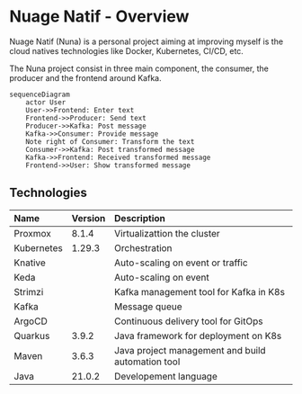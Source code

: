 # Nuage Natif - Overview

Nuage Natif (Nuna) is a personal project aiming at improving myself is the cloud natives technologies like Docker, Kubernetes, CI/CD, etc.

The Nuna project consist in three main component, the consumer, the producer and the frontend around Kafka.

```mermaid
sequenceDiagram
    actor User
    User->>Frontend: Enter text
    Frontend->>Producer: Send text
    Producer->>Kafka: Post message
    Kafka->>Consumer: Provide message
    Note right of Consumer: Transform the text
    Consumer->>Kafka: Post transformed message
    Kafka->>Frontend: Received transformed message
    Frontend->>User: Show transformed message
```

## Technologies

| Name       | Version | Description                                       |
| :--------- | :------ | :------------------------------------------------ |
| Proxmox    | 8.1.4   | Virtualizattion the cluster                       |
| Kubernetes | 1.29.3  | Orchestration                                     |
| Knative    |         | Auto-scaling on event or traffic                  |
| Keda       |         | Auto-scaling on event                             |
| Strimzi    |         | Kafka management tool for Kafka in K8s            |
| Kafka      |         | Message queue                                     |
| ArgoCD     |         | Continuous delivery tool for GitOps               |
| Quarkus    | 3.9.2   | Java framework for deployment on K8s              |
| Maven      | 3.6.3   | Java project management and build automation tool |
| Java       | 21.0.2  | Developement language                             |

